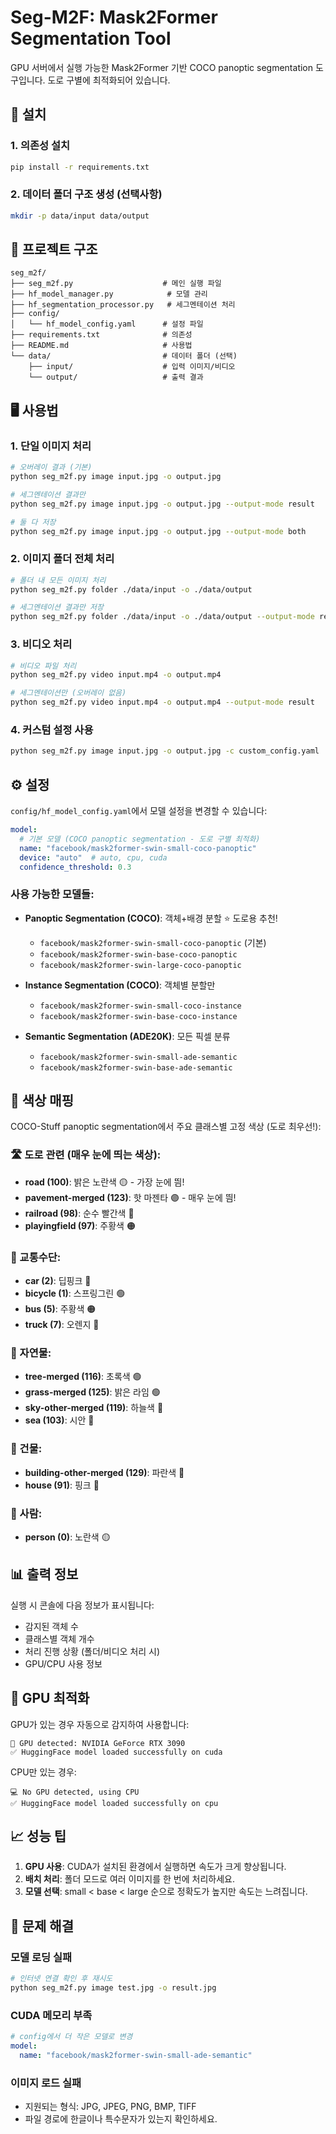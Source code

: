 # Seg-M2F: Mask2Former Segmentation Tool

GPU 서버에서 실행 가능한 Mask2Former 기반 COCO panoptic segmentation 도구입니다. 도로 구별에 최적화되어 있습니다.

## 🚀 설치

### 1. 의존성 설치
```bash
pip install -r requirements.txt
```

### 2. 데이터 폴더 구조 생성 (선택사항)
```bash
mkdir -p data/input data/output
```

## 📁 프로젝트 구조
```
seg_m2f/
├── seg_m2f.py                    # 메인 실행 파일
├── hf_model_manager.py            # 모델 관리
├── hf_segmentation_processor.py   # 세그멘테이션 처리
├── config/
│   └── hf_model_config.yaml      # 설정 파일
├── requirements.txt              # 의존성
├── README.md                     # 사용법
└── data/                         # 데이터 폴더 (선택)
    ├── input/                    # 입력 이미지/비디오
    └── output/                   # 출력 결과
```

## 🖥️ 사용법

### 1. 단일 이미지 처리
```bash
# 오버레이 결과 (기본)
python seg_m2f.py image input.jpg -o output.jpg

# 세그멘테이션 결과만
python seg_m2f.py image input.jpg -o output.jpg --output-mode result

# 둘 다 저장
python seg_m2f.py image input.jpg -o output.jpg --output-mode both
```

### 2. 이미지 폴더 전체 처리
```bash
# 폴더 내 모든 이미지 처리
python seg_m2f.py folder ./data/input -o ./data/output

# 세그멘테이션 결과만 저장
python seg_m2f.py folder ./data/input -o ./data/output --output-mode result
```

### 3. 비디오 처리
```bash
# 비디오 파일 처리
python seg_m2f.py video input.mp4 -o output.mp4

# 세그멘테이션만 (오버레이 없음)
python seg_m2f.py video input.mp4 -o output.mp4 --output-mode result
```

### 4. 커스텀 설정 사용
```bash
python seg_m2f.py image input.jpg -o output.jpg -c custom_config.yaml
```

## ⚙️ 설정

`config/hf_model_config.yaml`에서 모델 설정을 변경할 수 있습니다:

```yaml
model:
  # 기본 모델 (COCO panoptic segmentation - 도로 구별 최적화)
  name: "facebook/mask2former-swin-small-coco-panoptic"
  device: "auto"  # auto, cpu, cuda
  confidence_threshold: 0.3
```

### 사용 가능한 모델들:
- **Panoptic Segmentation (COCO)**: 객체+배경 분할 ⭐ 도로용 추천!
  - `facebook/mask2former-swin-small-coco-panoptic` (기본)
  - `facebook/mask2former-swin-base-coco-panoptic`
  - `facebook/mask2former-swin-large-coco-panoptic`

- **Instance Segmentation (COCO)**: 객체별 분할만
  - `facebook/mask2former-swin-small-coco-instance`
  - `facebook/mask2former-swin-base-coco-instance`
  
- **Semantic Segmentation (ADE20K)**: 모든 픽셀 분류
  - `facebook/mask2former-swin-small-ade-semantic`
  - `facebook/mask2former-swin-base-ade-semantic`

## 🎨 색상 매핑

COCO-Stuff panoptic segmentation에서 주요 클래스별 고정 색상 (도로 최우선!):

### 🛣️ 도로 관련 (매우 눈에 띄는 색상):
- **road (100)**: 밝은 노란색 🟡 - 가장 눈에 띔!
- **pavement-merged (123)**: 핫 마젠타 🟣 - 매우 눈에 띔!
- **railroad (98)**: 순수 빨간색 🔴
- **playingfield (97)**: 주황색 🟠

### 🚗 교통수단:
- **car (2)**: 딥핑크 🩷
- **bicycle (1)**: 스프링그린 🟢
- **bus (5)**: 주황색 🟠
- **truck (7)**: 오렌지 🧡

### 🌳 자연물:
- **tree-merged (116)**: 초록색 🟢
- **grass-merged (125)**: 밝은 라임 🟢
- **sky-other-merged (119)**: 하늘색 🔵
- **sea (103)**: 시안 🩵

### 🏢 건물:
- **building-other-merged (129)**: 파란색 🔵
- **house (91)**: 핑크 🩷

### 👤 사람:
- **person (0)**: 노란색 🟡

## 📊 출력 정보

실행 시 콘솔에 다음 정보가 표시됩니다:
- 감지된 객체 수
- 클래스별 객체 개수
- 처리 진행 상황 (폴더/비디오 처리 시)
- GPU/CPU 사용 정보

## 🔧 GPU 최적화

GPU가 있는 경우 자동으로 감지하여 사용합니다:
```
🚀 GPU detected: NVIDIA GeForce RTX 3090
✅ HuggingFace model loaded successfully on cuda
```

CPU만 있는 경우:
```
💻 No GPU detected, using CPU
✅ HuggingFace model loaded successfully on cpu
```

## 📈 성능 팁

1. **GPU 사용**: CUDA가 설치된 환경에서 실행하면 속도가 크게 향상됩니다.
2. **배치 처리**: 폴더 모드로 여러 이미지를 한 번에 처리하세요.
3. **모델 선택**: small < base < large 순으로 정확도가 높지만 속도는 느려집니다.

## 🐛 문제 해결

### 모델 로딩 실패
```bash
# 인터넷 연결 확인 후 재시도
python seg_m2f.py image test.jpg -o result.jpg
```

### CUDA 메모리 부족
```yaml
# config에서 더 작은 모델로 변경
model:
  name: "facebook/mask2former-swin-small-ade-semantic"
```

### 이미지 로드 실패
- 지원되는 형식: JPG, JPEG, PNG, BMP, TIFF
- 파일 경로에 한글이나 특수문자가 있는지 확인하세요.